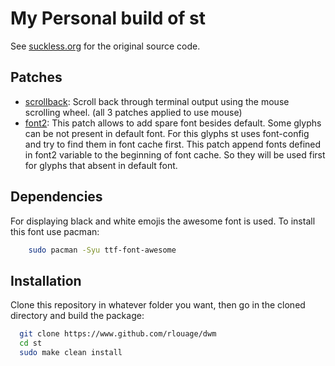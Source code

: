 # My Personal build of st
See [suckless.org](https://st.suckless.org "dwm.suckless.org") for the original source code.


## Patches
- [scrollback](https://st.suckless.org/patches/scrollback/ "scrollback"): Scroll back through terminal output using the mouse scrolling wheel. (all 3 patches applied to use mouse)
- [font2](https://st.suckless.org/patches/font2/ "font2"): This patch allows to add spare font besides default. Some glyphs can be not present in default font. For this glyphs st uses font-config and try to find them in font cache first. This patch append fonts defined in font2 variable to the beginning of font cache. So they will be used first for glyphs that absent in default font.


## Dependencies

For displaying black and white emojis the awesome font is used. To install this font use pacman:

```bash
    sudo pacman -Syu ttf-font-awesome
```

## Installation
Clone this repository in whatever folder you want, then go in the cloned directory and build the package:

```bash
  git clone https://www.github.com/rlouage/dwm
  cd st
  sudo make clean install
```
